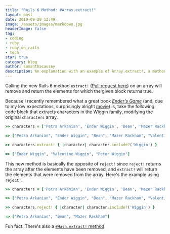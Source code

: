 ```yaml
---
title: "Rails 6 Method: #Array.extract!"
layout: post
date: 2019-09-29 12:49
image: /assets/images/markdown.jpg
headerImage: false
tag:
- coding
- ruby
- ruby_on_rails
- tech
star: true
category: blog
author: samanthacausey
description: An explanation with an example of Array.extract!, a methods new with Rails 6.
---
```


Calling the new Rails 6 method ```extract!``` (<a href="https://github.com/rails/rails/pull/33137">Pull request here</a>) on an array will remove and return the elements for which the given block returns true.

Because I recently remembered what a great book <i><a href="https://www.goodreads.com/book/show/375802.Ender_s_Game">Ender's Game</a></i> (and, due to my low expectations, surprisingly alright <a href="https://www.imdb.com/title/tt1731141/">movie</a>) is, take the following code block that extracts characters in the Wiggin family, modifying the original ```characters``` array.

```ruby
>> characters = ['Petra Arkanian', 'Ender Wiggin', 'Bean', 'Mazer Rackham', 'Valentine Wiggin', 'Peter Wiggin']

=> ["Petra Arkanian", "Ender Wiggin", "Bean", "Mazer Rackham", "Valentine Wiggin", "Peter Wiggin"]

>> characters.extract! { |character| character.include?('Wiggin') }

=> ["Ender Wiggin", "Valentine Wiggin", "Peter Wiggin"]
```

This new method is basically the opposite of ```reject!``` since ```reject!``` returns the array after the elements have been removed, and ```extract!``` will return the elements that were removed from the array. Here's the example using ```reject!```.

```ruby
>> characters = ['Petra Arkanian', 'Ender Wiggin', 'Bean', 'Mazer Rackham', 'Valentine Wiggin', 'Peter Wiggin']

=> ["Petra Arkanian", "Ender Wiggin", "Bean", "Mazer Rackham", "Valentine Wiggin", "Peter Wiggin"]

>> characters.reject! { |character| character.include?('Wiggin') }

=> ["Petra Arkanian", "Bean", "Mazer Rackham"]
```

Fun fact: There's also a <a href="https://github.com/rails/rails/blob/master/activesupport/lib/active_support/core_ext/hash/slice.rb#L41-L47">```#Hash.extract!``` method</a>.
